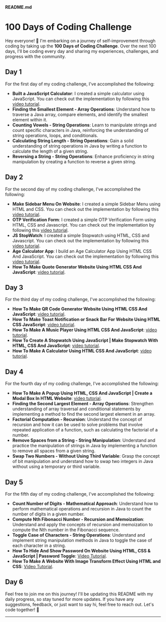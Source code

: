**README.md**

# 100 Days of Coding Challenge

Hey everyone! 👋 I'm embarking on a journey of self-improvement through coding by taking up the **100 Days of Coding Challenge**. Over the next 100 days, I'll be coding every day and sharing my experiences, challenges, and progress with the community.

## Day 1

For the first day of my coding challenge, I've accomplished the following:

- **Built a JavaScript Calculator**: I created a simple calculator using JavaScript. You can check out the implementation by following this [video tutorial](https://youtu.be/I5kj-YsmWjM?si=FtxcUCZ-Tu35Wk-d).
- **Finding the Smallest Element - Array Operations**: Understand how to traverse a Java array, compare elements, and identify the smallest element within it.
- **Counting Vowels - String Operations**: Learn to manipulate strings and count specific characters in Java, reinforcing the understanding of string operations, loops, and conditionals.
- **Calculating String Length - String Operations**: Gain a solid understanding of string operations in Java by writing a function to calculate the length of a given string.
- **Reversing a String - String Operations**: Enhance proficiency in string manipulation by creating a function to reverse a given string.

## Day 2

For the second day of my coding challenge, I've accomplished the following:

- **Make Sidebar Menu On Website**: I created a simple Sidebar Menu using HTML and CSS. You can check out the implementation by following this [video tutorial](https://youtu.be/P1RwfxvQKQM?si=C3T6pp8YNEubFB1b).
- **OTP Verification Form**: I created a simple OTP Verification Form using HTML, CSS and Javascript. You can check out the implementation by following this [video tutorial](https://youtu.be/B89FTJhhC6A?si=ImeuPxoKI1s2kyR0).
- **JS StopWatch**: I created a simple Stopwatch using HTML, CSS and Javascript. You can check out the implementation by following this [video tutorial](https://youtu.be/d8-LGhKtzRw?si=A82gBqghxPjTGYjU).
- **Age Calculator App**: I build an Age Calculator App Using HTML CSS And JavaScript. You can check out the implementation by following this [video tutorial](https://youtu.be/_pw8vk1tAhs?si=HEk91qAD7sK1oMIZ).
- **How To Make Quote Generator Website Using HTML CSS And JavaScript**: [video tutorial](https://youtu.be/FiUVwPYYT5A?si=SHtaiF_v96If5iiO).

## Day 3

For the third day of my coding challenge, I've accomplished the following:

- **How To Make QR Code Generator Website Using HTML CSS And JavaScript**: [video tutorial](https://youtu.be/g1j9rR-H1lk?si=oPi-6mnhRWuvvMzr).
- **How To Make Toast Notification or Snack Bar For Website Using HTML CSS JavaScript**: [video tutorial](https://youtu.be/mkNITfM1gm8?si=GFXEJXHgPlVE5VE1).
- **How To Make A Music Player Using HTML CSS And JavaScript**: [video tutorial](https://youtu.be/JtrFzoL1joI?si=RpKxJcOA2fYK3hzw).
- **How To Create A Stopwatch Using JavaScript | Make Stopwatch With HTML, CSS And JavaScript**: [video tutorial](https://youtu.be/cO-qjCC_UYQ?si=W4y-B5_fWDMtPofV).
- **How To Make A Calculator Using HTML CSS And JavaScript**: [video tutorial](https://youtu.be/cGgLHJGyS34?si=SCouGC1vTpFnJMFf).

## Day 4

For the fourth day of my coding challenge, I've accomplished the following:

- **How To Make A Popup Using HTML, CSS And JavaScript | Create a Modal Box In HTML Website**: [video tutorial](https://youtu.be/AF6vGYIyV8M?si=IRbrJeAtTi31KG4I).
- **Finding the Second Largest Element - Array Operations**: Strengthen understanding of array traversal and conditional statements by implementing a method to find the second largest element in an array.
- **Factorial Computation - Recursion**: Understand the concept of recursion and how it can be used to solve problems that involve repeated application of a function, such as calculating the factorial of a number.
- **Remove Spaces from a String - String Manipulation**: Understand and practice the manipulation of strings in Java by implementing a function to remove all spaces from a given string.
- **Swap Two Numbers - Without Using Third Variable**: Grasp the concept of bit manipulation and understand how to swap two integers in Java without using a temporary or third variable.

## Day 5

For the fifth day of my coding challenge, I've accomplished the following:

- **Count Number of Digits - Mathematical Approach**: Understand how to perform mathematical operations and recursion in Java to count the number of digits in a given number.
- **Compute Nth Fibonacci Number - Recursion and Memoization**: Understand and apply the concepts of recursion and memoization to compute the Nth number in the Fibonacci sequence.
- **Toggle Case of Characters - String Operations**: Understand and implement string manipulation methods in Java to toggle the case of each character in a string.
- **How To Hide And Show Password On Website Using HTML, CSS & JavaScript | Password Toggle**: [Video Tutorial](https://youtu.be/945xZpwy9w8?si=yAXCU6OMYKVlRFGt).
- **How To Make A Website With Image Transform Effect Using HTML and CSS**: [Video Tutorial](https://youtu.be/NWViu1EPFN0?si=R3gxMmq3nWhZjxgv).
  
## Day 6

Feel free to join me on this journey! I'll be updating this README with my daily progress, so stay tuned for more updates. If you have any suggestions, feedback, or just want to say hi, feel free to reach out. Let's code together! 🚀

---

